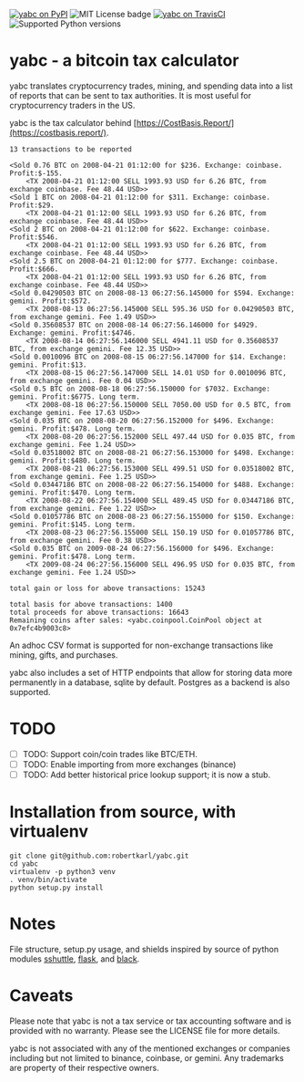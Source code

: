 [![yabc on PyPI](https://img.shields.io/pypi/v/yabc.svg)](https://pypi.org/project/yabc/)
![MIT License badge](https://img.shields.io/badge/license-MIT-green.svg)
[![yabc on TravisCI](https://travis-ci.org/robertkarl/yabc.svg?branch=master)](https://travis-ci.org/robertkarl/yabc)
![Supported Python versions](https://img.shields.io/pypi/pyversions/yabc.svg)

# yabc - a bitcoin tax calculator
yabc translates cryptocurrency trades, mining, and spending data into a list of
reports that can be sent to tax authorities. It is most useful for
cryptocurrency traders in the US.

yabc is the tax calculator behind [https://CostBasis.Report/](https://costbasis.report/).

```
13 transactions to be reported

<Sold 0.76 BTC on 2008-04-21 01:12:00 for $236. Exchange: coinbase. Profit:$-155.
	<TX 2008-04-21 01:12:00 SELL 1993.93 USD for 6.26 BTC, from exchange coinbase. Fee 48.44 USD>>
<Sold 1 BTC on 2008-04-21 01:12:00 for $311. Exchange: coinbase. Profit:$29.
	<TX 2008-04-21 01:12:00 SELL 1993.93 USD for 6.26 BTC, from exchange coinbase. Fee 48.44 USD>>
<Sold 2 BTC on 2008-04-21 01:12:00 for $622. Exchange: coinbase. Profit:$546.
	<TX 2008-04-21 01:12:00 SELL 1993.93 USD for 6.26 BTC, from exchange coinbase. Fee 48.44 USD>>
<Sold 2.5 BTC on 2008-04-21 01:12:00 for $777. Exchange: coinbase. Profit:$666.
	<TX 2008-04-21 01:12:00 SELL 1993.93 USD for 6.26 BTC, from exchange coinbase. Fee 48.44 USD>>
<Sold 0.04290503 BTC on 2008-08-13 06:27:56.145000 for $594. Exchange: gemini. Profit:$572.
	<TX 2008-08-13 06:27:56.145000 SELL 595.36 USD for 0.04290503 BTC, from exchange gemini. Fee 1.49 USD>>
<Sold 0.35608537 BTC on 2008-08-14 06:27:56.146000 for $4929. Exchange: gemini. Profit:$4746.
	<TX 2008-08-14 06:27:56.146000 SELL 4941.11 USD for 0.35608537 BTC, from exchange gemini. Fee 12.35 USD>>
<Sold 0.0010096 BTC on 2008-08-15 06:27:56.147000 for $14. Exchange: gemini. Profit:$13.
	<TX 2008-08-15 06:27:56.147000 SELL 14.01 USD for 0.0010096 BTC, from exchange gemini. Fee 0.04 USD>>
<Sold 0.5 BTC on 2008-08-18 06:27:56.150000 for $7032. Exchange: gemini. Profit:$6775. Long term.
	<TX 2008-08-18 06:27:56.150000 SELL 7050.00 USD for 0.5 BTC, from exchange gemini. Fee 17.63 USD>>
<Sold 0.035 BTC on 2008-08-20 06:27:56.152000 for $496. Exchange: gemini. Profit:$478. Long term.
	<TX 2008-08-20 06:27:56.152000 SELL 497.44 USD for 0.035 BTC, from exchange gemini. Fee 1.24 USD>>
<Sold 0.03518002 BTC on 2008-08-21 06:27:56.153000 for $498. Exchange: gemini. Profit:$480. Long term.
	<TX 2008-08-21 06:27:56.153000 SELL 499.51 USD for 0.03518002 BTC, from exchange gemini. Fee 1.25 USD>>
<Sold 0.03447186 BTC on 2008-08-22 06:27:56.154000 for $488. Exchange: gemini. Profit:$470. Long term.
	<TX 2008-08-22 06:27:56.154000 SELL 489.45 USD for 0.03447186 BTC, from exchange gemini. Fee 1.22 USD>>
<Sold 0.01057786 BTC on 2008-08-23 06:27:56.155000 for $150. Exchange: gemini. Profit:$145. Long term.
	<TX 2008-08-23 06:27:56.155000 SELL 150.19 USD for 0.01057786 BTC, from exchange gemini. Fee 0.38 USD>>
<Sold 0.035 BTC on 2009-08-24 06:27:56.156000 for $496. Exchange: gemini. Profit:$478. Long term.
	<TX 2009-08-24 06:27:56.156000 SELL 496.95 USD for 0.035 BTC, from exchange gemini. Fee 1.24 USD>>

total gain or loss for above transactions: 15243

total basis for above transactions: 1400
total proceeds for above transactions: 16643
Remaining coins after sales: <yabc.coinpool.CoinPool object at 0x7efc4b9003c8>
```

An adhoc CSV format is supported for non-exchange transactions like mining, gifts, and purchases.

yabc also includes a set of HTTP endpoints that allow for storing data more
permanently in a database, sqlite by default. Postgres as a backend is also supported.

# TODO

- [ ] TODO: Support coin/coin trades like BTC/ETH.
- [ ] TODO: Enable importing from more exchanges (binance)
- [ ] TODO: Add better historical price lookup support; it is now a stub.

# Installation from source, with virtualenv
```
git clone git@github.com:robertkarl/yabc.git
cd yabc
virtualenv -p python3 venv
. venv/bin/activate
python setup.py install
```

# Notes
File structure, setup.py usage, and shields inspired by source of python
modules [sshuttle](https://github.com/sshuttle/sshuttle),
[flask](https://github.com/pallets/flask), and
[black](https://github.com/psf/black/blob/master/README.md).

# Caveats
Please note that yabc is not a tax service or tax accounting software and is
provided with no warranty. Please see the LICENSE file for more details.

yabc is not associated with any of the mentioned exchanges or companies
including but not limited to binance, coinbase, or gemini. Any trademarks are
property of their respective owners.
